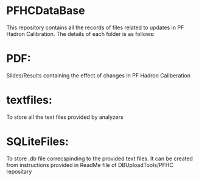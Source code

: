 # PFHCDataBase
This repository contains all the records of files related to updates in PF Hadron Calibration. The details of each folder is as follows:

# PDF: 
Slides/Results containing the effect of changes in PF Hadron Caliberation

# textfiles: 
To store all the text files provided by analyzers

# SQLiteFiles: 
To store .db file correcspinding to the provided text files. It can be created from instructions provided in ReadMe file of DBUploadTools/PFHC repositary 
